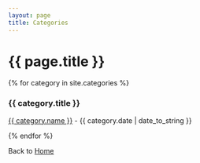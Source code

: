 ```yaml
---
layout: page
title: Categories
---
```


# {{ page.title }}

{% for category in site.categories %}

### {{ category.title }}

[{{ category.name }}]({{category.url}}) - {{ category.date | date_to_string }}

{% endfor %}

Back to [Home](/)